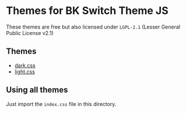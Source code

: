 # Themes for BK Switch Theme JS

These themes are free but also licensed under `LGPL-2.1` (Lesser General Public License v2.1)

## Themes
- [dark.css](dark.css)
- [light.css](light.css)

## Using all themes
Just import the `index.css` file in this directory.
